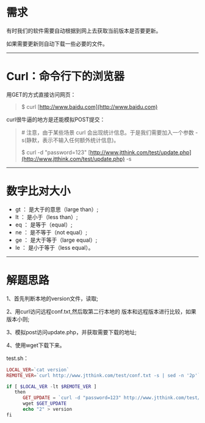 # 需求

有时我们的软件需要自动根据到网上去获取当前版本是否要更新。

如果需要更新则自动下载一些必要的文件。

---

# Curl：命令行下的浏览器

用GET的方式直接访问网页：

> $ curl [http://www.baidu.com](http://www.baidu.com)

curl很牛逼的地方是还能模拟POST提交：

> \# 注意，由于某些场景 curl 会出现统计信息。于是我们需要加入一个参数 -s\(静默，表示不输入任何额外统计信息\)。
>
> $  curl -d "password=123" [http://www.jtthink.com/test/update.php](http://www.jtthink.com/test/update.php) -s

---

# 数字比对大小

* gt  ： 是大于的意思（large than）;  
* lt   ： 是小于（less than）;
* eq ： 是等于（equal）;        
* ne ： 是不等于（not equal）;
* ge ： 是大于等于（large equal）;
* le  ： 是小于等于（less equal）。

---

# 解题思路

1、首先判断本地的version文件，读取;

2、用curl访问远程conf.txt,然后取第二行本地的 版本和远程版本进行比较，如果版本小则;

3、模拟post访问update.php，并获取需要下载的地址;

4、使用wget下载下来。

test.sh：

```php
LOCAL_VER=`cat version`
REMOTE_VER=`curl http://www.jtthink.com/test/conf.txt -s | sed -n '2p'`

if [ $LOCAL_VER -lt $REMOTE_VER ]
   then
      GET_UPDATE = `curl -d "password=123" http://www.jtthink.com/test/update.php -s`
      wget $GET_UPDATE
      echo "2" > version
fi
```



